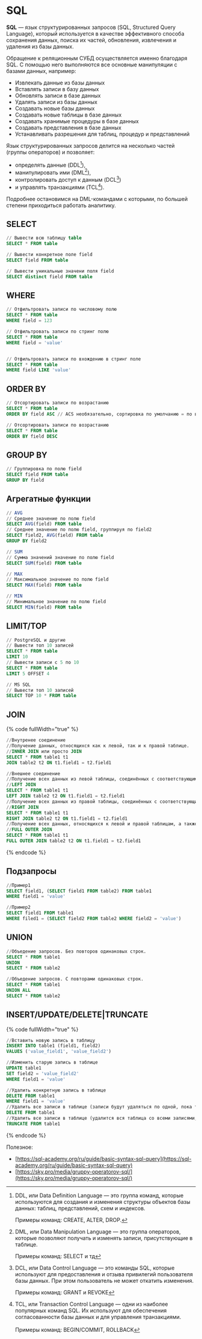 # SQL

**SQL** — язык структурированных запросов (SQL, Structured Query Language), который используется в качестве эффективного способа сохранения данных, поиска их частей, обновления, извлечения и удаления из базы данных.

Обращение к реляционным СУБД осуществляется именно благодаря SQL. С помощью него выполняются все основные манипуляции с базами данных, например:

* Извлекать данные из базы данных
* Вставлять записи в базу данных
* Обновлять записи в базе данных
* Удалять записи из базы данных
* Создавать новые базы данных
* Создавать новые таблицы в базе данных
* Создавать хранимые процедуры в базе данных
* Создавать представления в базе данных
* Устанавливать разрешения для таблиц, процедур и представлений

Язык структурированных запросов делится на несколько частей (группы операторов) и позволяет:

* определять данные (DDL[^1]),
* манипулировать ими (DML[^2]),
* контролировать доступ к данным (DCL[^3])
* и управлять транзакциями (TCL[^4]).

Подробнее остановимся на DML-командами с которыми, по большей степени приходиться работать аналитику.&#x20;

## SELECT

```sql
// Вывести всю таблицу table
SELECT * FROM table

// Вывести конкретное поле field
SELECT field FROM table

// Вывести уникальные значени поля field
SELECT distinct field FROM table
```

## WHERE

```sql
// Отфильтровать записи по числовому полю
SELECT * FROM table
WHERE field = 123

// Отфильтровать записи по стринг полю
SELECT * FROM table
WHERE field = 'value'


// Отфильтровать записи по вхождению в стринг поле
SELECT * FROM table
WHERE field LIKE 'value'
```

## ORDER BY

```sql
// Отсортировать записи по возрастанию
SELECT * FROM table
ORDER BY field ASC // ACS необязательно, сортировка по умолчанию = по возрастанию

// Отсортировать записи по возрастанию
SELECT * FROM table
ORDER BY field DESC
```

## GROUP BY

```sql
// Группировка по полю field 
SELECT field FROM table
GROUP BY field
```

## Агрегатные функции

```sql
// AVG
// Среднее значение по полю field
SELECT AVG(field) FROM table
// Среднее значение по полю field, группируя по field2
SELECT field2, AVG(field) FROM table
GROUP BY field2

// SUM
// Сумма значений значение по полю field
SELECT SUM(field) FROM table

// MAX
// Максимальное значение по полю field
SELECT MAX(field) FROM table

// MIN
// Минимальное значение по полю field
SELECT MIN(field) FROM table
```

## LIMIT/TOP

```sql
// PostgreSQL и другие
// Вывести топ 10 записей
SELECT * FROM table
LIMIT 10
// Вывести записи с 5 по 10
SELECT * FROM table
LIMIT 5 OFFSET 4

// MS SQL
// Вывести топ 10 записей
SELECT TOP 10 * FROM table
```

## JOIN

{% code fullWidth="true" %}
```sql
//Внутренее соединение 
//Получение данных, относящихся как к левой, так и к правой таблице.
//INNER JOIN или просто JOIN
SELECT * FROM table1 t1
JOIN table2 t2 ON t1.field1 = t2.field1

//Внешнее соединение
//Получение всех данных из левой таблицы, соединённых с соответствующими данными из правой.
//LEFT JOIN
SELECT * FROM table1 t1
LEFT JOIN table2 t2 ON t1.field1 = t2.field1
//Получение всех данных из правой таблицы, соединённых с соответствующими данными из левой.
//RIGHT JOIN
SELECT * FROM table1 t1
RIGHT JOIN table2 t2 ON t1.field1 = t2.field1
//Получение всех данных, относящихся к левой и правой таблицам, а также их внутреннему соединению.
//FULL OUTER JOIN
SELECT * FROM table1 t1
FULL OUTER JOIN table2 t2 ON t1.field1 = t2.field1
```
{% endcode %}

## Подзапросы

```sql
//Пример1
SELECT field1, (SELECT field1 FROM table2) FROM table1
WHERE field1 = 'value'

//Пример2
SELECT field1 FROM table1
WHERE filed1 = (SELECT field2 FROM table2 WHERE field2 = 'value')
```

## UNION

```sql
//Объедение запросов. Без повторов одинаковых строк. 
SELECT * FROM table1
UNION
SELECT * FROM table2

//Объедение запросов. C повторами одинаковых строк. 
SELECT * FROM table1
UNION ALL
SELECT * FROM table2
```

## INSERT/UPDATE/DELETE|TRUNCATE

{% code fullWidth="true" %}
```sql
//Вставить новую запись в таблицу
INSERT INTO table1 (field1, field2)
VALUES ('value_field1', 'value_field2')

//Изменить старую запись в таблице
UPDATE table1
SET field2 = 'value_field2'
WHERE field1 = 'value'

//Удалить конкретную запись в таблице
DELETE FROM table1
WHERE field1 = 'value'
//Удалить все записи в таблице (записи будут удаляться по одной, пока таблица польностью не очистится)
DELETE FROM table1
//Удалить все записи в таблице (удалится вся таблица со всеми записями, после чего создастся новая пустая)
TRUNCATE FROM table1
```
{% endcode %}







Полезное: &#x20;

* [https://sql-academy.org/ru/guide/basic-syntax-sql-query](https://sql-academy.org/ru/guide/basic-syntax-sql-query)
* [https://sky.pro/media/gruppy-operatorov-sql/](https://sky.pro/media/gruppy-operatorov-sql/)

[^1]: DDL, или Data Definition Language — это группа команд, которые используются для создания и изменения структуры объектов базы данных: таблиц, представлений, схем и индексов.



    Примеры команд: CREATE, ALTER, DROP.

[^2]: DML, или Data Manipulation Language — это группа операторов, которые позволяют получать и изменять записи, присутствующие в таблице.&#x20;



    Примеры команд: SELECT и тд

[^3]: DCL, или Data Control Language — это команды SQL, которые используют для предоставления и отзыва привилегий пользователя базы данных. При этом пользователь не может откатить изменения. &#x20;



    Примеры команд: GRANT и REVOKE

[^4]: TCL, или Transaction Control Language — одни из наиболее популярных команд SQL. Их используют для обеспечения согласованности базы данных и для управления транзакциями. \
    \
    Примеры команд: BEGIN/COMMIT, ROLLBACK
